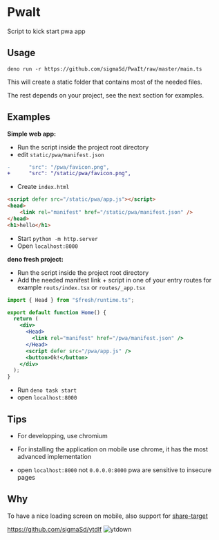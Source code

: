 # PwaIt

Script to kick start pwa app

## Usage

```
deno run -r https://github.com/sigmaSd/PwaIt/raw/master/main.ts
```

This will create a static folder that contains most of the needed files.

The rest depends on your project, see the next section for examples.

## Examples

**Simple web app:**

- Run the script inside the project root directory
- edit `static/pwa/manifest.json`

```diff
-      "src": "/pwa/favicon.png",
+      "src": "/static/pwa/favicon.png",
```

- Create `index.html`

```html
<script defer src="/static/pwa/app.js"></script>
<head>
    <link rel="manifest" href="/static/pwa/manifest.json" />
</head>
<h1>hello</h1>
```

- Start `python -m http.server`
- Open `localhost:8000`

**deno fresh project:**

- Run the script inside the project root directory
- Add the needed manifest link + script in one of your entry routes for example
  `routs/index.tsx` or `routes/_app.tsx`

```jsx
import { Head } from "$fresh/runtime.ts";

export default function Home() {
  return (
    <div>
      <Head>
        <link rel="manifest" href="/pwa/manifest.json" />
      </Head>
      <script defer src="/pwa/app.js" />
      <button>Ok!</button>
    </div>
  );
}
```

- Run `deno task start`
- open `localhost:8000`

## Tips

- For developping, use chromium
- For installing the application on mobile use chrome, it has the most advanced implementation

- open `localhost:8000` not `0.0.0.0:8000` pwa are sensitive to insecure pages

## Why

To have a nice loading screen on mobile, also support for [share-target](https://web.dev/web-share-target/)

https://github.com/sigmaSd/ytdlf
![ytdown](https://user-images.githubusercontent.com/22427111/194713700-d9b7a592-4165-4b3b-b5eb-f370785c1f22.png)
